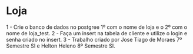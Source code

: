 # Loja

1 - Crie o banco de dados no postgree 1º com o nome de loja e o 2º com o nome de loja_test.
2 - Faça um insert na tabela de cliente e utilize o login e senha criado no insert.
3 - Trabalho criado por Jose Tiago de Moraes 7º Semestre SI e Helton Heleno 8º Semestre SI.

